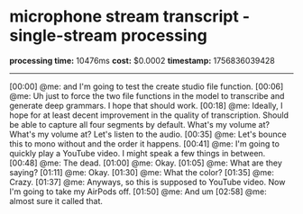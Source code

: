 # microphone stream transcript - single-stream processing

**processing time:** 10476ms
**cost:** $0.0002
**timestamp:** 1756836039428

---

[00:00] @me: and I'm going to test the create studio file function.
[00:06] @me: Uh just to force the two file functions in the model to transcribe and generate deep grammars. I hope that should work.
[00:18] @me: Ideally, I hope for at least decent improvement in the quality of transcription. Should be able to capture all four segments by default. What's my volume at? What's my volume at? Let's listen to the audio.
[00:35] @me: Let's bounce this to mono without and the order it happens.
[00:41] @me: I'm going to quickly play a YouTube video. I might speak a few things in between.
[00:48] @me: The dead.
[01:00] @me: Okay.
[01:05] @me: What are they saying?
[01:11] @me: Okay.
[01:30] @me: What the color?
[01:35] @me: Crazy.
[01:37] @me: Anyways, so this is supposed to YouTube video. Now I'm going to take my AirPods off.
[01:50] @me: And um
[02:58] @me: almost sure it called that.